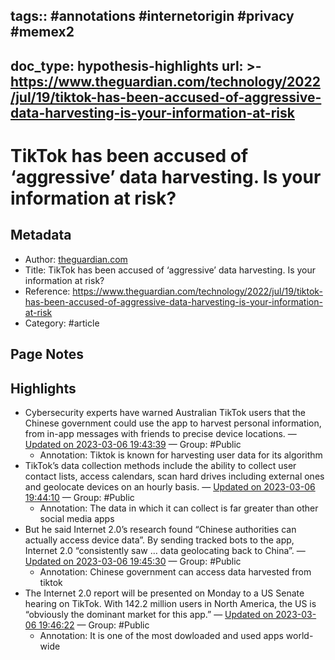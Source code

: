tags:: #annotations #internetorigin #privacy #memex2
---
doc_type: hypothesis-highlights
url: >-
  https://www.theguardian.com/technology/2022/jul/19/tiktok-has-been-accused-of-aggressive-data-harvesting-is-your-information-at-risk
---

# TikTok has been accused of ‘aggressive’ data harvesting. Is your information at risk?

## Metadata
- Author: [theguardian.com]()
- Title: TikTok has been accused of ‘aggressive’ data harvesting. Is your information at risk?
- Reference: https://www.theguardian.com/technology/2022/jul/19/tiktok-has-been-accused-of-aggressive-data-harvesting-is-your-information-at-risk
- Category: #article

## Page Notes
## Highlights
- Cybersecurity experts have warned Australian TikTok users that the Chinese government could use the app to harvest personal information, from in-app messages with friends to precise device locations. — [Updated on 2023-03-06 19:43:39](https://hyp.is/GhAGoryBEe23W7tu42Mxow/www.theguardian.com/technology/2022/jul/19/tiktok-has-been-accused-of-aggressive-data-harvesting-is-your-information-at-risk) — Group: #Public
    - Annotation: Tiktok is known for harvesting user data for its algorithm
- TikTok’s data collection methods include the ability to collect user contact lists, access calendars, scan hard drives including external ones and geolocate devices on an hourly basis. — [Updated on 2023-03-06 19:44:10](https://hyp.is/LKppxLyBEe2uO1MVlo8GSw/www.theguardian.com/technology/2022/jul/19/tiktok-has-been-accused-of-aggressive-data-harvesting-is-your-information-at-risk) — Group: #Public
    - Annotation: The data in which it can collect is far greater than other social media apps
- But he said Internet 2.0’s research found “Chinese authorities can actually access device data”. By sending tracked bots to the app, Internet 2.0 “consistently saw … data geolocating back to China”. — [Updated on 2023-03-06 19:45:30](https://hyp.is/XJ0A7LyBEe2tiTtmaKtSJg/www.theguardian.com/technology/2022/jul/19/tiktok-has-been-accused-of-aggressive-data-harvesting-is-your-information-at-risk) — Group: #Public
    - Annotation: Chinese government can access data harvested from tiktok
- The Internet 2.0 report will be presented on Monday to a US Senate hearing on TikTok. With 142.2 million users in North America, the US is “obviously the dominant market for this app.” — [Updated on 2023-03-06 19:46:22](https://hyp.is/e2cj9LyBEe2wkx9ShfX2mA/www.theguardian.com/technology/2022/jul/19/tiktok-has-been-accused-of-aggressive-data-harvesting-is-your-information-at-risk) — Group: #Public
    - Annotation: It is one of the most dowloaded and used apps world-wide


